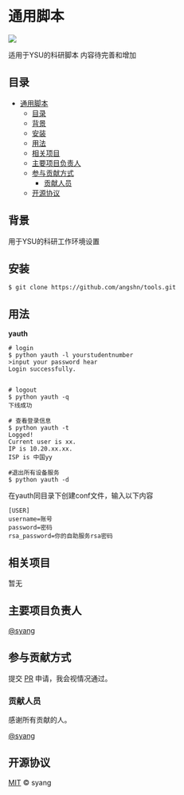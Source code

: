 # 通用脚本

[![](https://img.shields.io/badge/home-tools-orange)](https://github.com/angshn/tools.git)

适用于YSU的科研脚本
内容待完善和增加

## 目录

- [通用脚本](#通用脚本)
  - [目录](#目录)
  - [背景](#背景)
  - [安装](#安装)
  - [用法](#用法)
  - [相关项目](#相关项目)
  - [主要项目负责人](#主要项目负责人)
  - [参与贡献方式](#参与贡献方式)
    - [贡献人员](#贡献人员)
  - [开源协议](#开源协议)

## 背景
用于YSU的科研工作环境设置
## 安装

```shell
$ git clone https://github.com/angshn/tools.git

```

## 用法
**yauth**

```shell
# login
$ python yauth -l yourstudentnumber
>input your password hear
Login successfully.


# logout
$ python yauth -q
下线成功

# 查看登录信息
$ python yauth -t
Logged!
Current user is xx.
IP is 10.20.xx.xx.
ISP is 中国yy

#退出所有设备服务
$ python yauth -d 

```
在yauth同目录下创建conf文件，输入以下内容
```
[USER]
username=账号
password=密码
rsa_password=你的自助服务rsa密码
```

## 相关项目

暂无

## 主要项目负责人

[@syang](https://github.com/angshn)

## 参与贡献方式


提交 [PR](https://github.com/angshn/tools/pulls) 申请，我会视情况通过。

### 贡献人员

感谢所有贡献的人。

[@syang](https://github.com/angshn)

## 开源协议

[MIT](LICENSE) © syang
